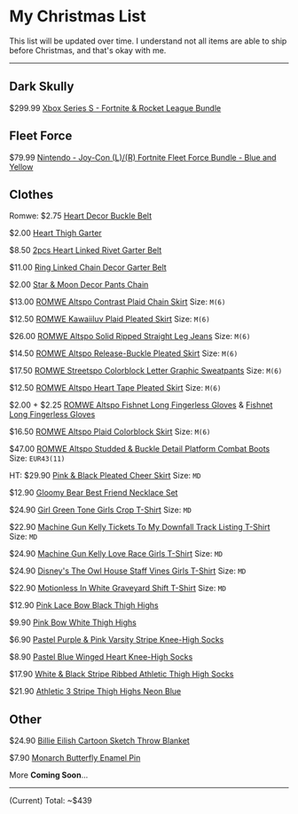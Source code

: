# My Christmas List
This list will be updated over time. I understand not all items are able to ship before Christmas, and that's okay with me.

-----
## Dark Skully
$299.99 [Xbox Series S - Fortnite & Rocket League Bundle](https://www.amazon.com/Xbox-S-Fortnite-Rocket-League-Bundle/dp/B09H73LTM6/ref=sr_1_2?crid=XN2WTXMMG8PM&keywords=dark+skully+xbox&qid=1639537747&sprefix=dark+skully+%2Caps%2C302&sr=8-2)

## Fleet Force
$79.99 [Nintendo - Joy-Con (L)/(R) Fortnite Fleet Force Bundle - Blue and Yellow](https://www.bestbuy.com/site/nintendo-joy-con-l-r-fortnite-fleet-force-bundle-blue-and-yellow/6458440.p?skuId=6458440&ref=212&loc=1&gclid=Cj0KCQiAnuGNBhCPARIsACbnLzq5gkOVv2txvZ8INJW4G9QBl2V11A_cydzUPs4ypTL3hy28wRBdGoYaAvzzEALw_wcB&gclsrc=aw.ds)

## Clothes
Romwe:
$2.75 [Heart Decor Buckle Belt](https://us.romwe.com/Heart-Decor-Buckle-Belt-p-1671438-cat-698.html)

$2.00 [Heart Thigh Garter](https://us.romwe.com/Heart-Thigh-Garter-p-1037684-cat-742.html)

$8.50 [2pcs Heart Linked Rivet Garter Belt](https://us.romwe.com/2pcs-Heart-Linked-Rivet-Garter-Belt-p-1017981-cat-698.html)

$11.00 [Ring Linked Chain Decor Garter Belt](https://us.romwe.com/Ring-Linked-Chain-Decor-Garter-Belt-p-1372649-cat-698.html)

$2.00 [Star & Moon Decor Pants Chain](https://us.romwe.com/Star-Moon-Decor-Pants-Chain-p-2148772-cat-698.html)

$13.00 [ROMWE Altspo Contrast Plaid Chain Skirt](https://us.romwe.com/Contrast-Plaid-Chain-Skirt-p-1842901-cat-682.html) Size: `M(6)`

$12.50 [ROMWE Kawaiiluv Plaid Pleated Skirt](https://us.romwe.com/Plaid-Pleated-Skirt-p-2102387-cat-682.html) Size: `M(6)`

$26.00 [ROMWE Altspo Solid Ripped Straight Leg Jeans](https://us.romwe.com/Solid-Ripped-Straight-Leg-Jeans-p-1844046-cat-813.html) Size: `M(6)`

$14.50 [ROMWE Altspo Release-Buckle Pleated Skirt](https://us.romwe.com/Release-Buckle-Pleated-Skirt-p-937354-cat-682.html) Size: `M(6)`

$17.50 [ROMWE Streetspo Colorblock Letter Graphic Sweatpants](https://us.romwe.com/Colorblock-Letter-Graphic-Sweatpants-p-1666922-cat-1806.html) Size: `M(6)`

$12.50 [ROMWE Altspo Heart Tape Pleated Skirt](https://us.romwe.com/Heart-Tape-Pleated-Skirt-p-1844111-cat-682.html) Size: `M(6)`

$2.00 + $2.25 [ROMWE Altspo Fishnet Long Fingerless Gloves](https://us.romwe.com/Fishnet-Long-Fingerless-Gloves-p-1224895-cat-2612.html) & [Fishnet Long Fingerless Gloves](https://us.romwe.com/Fishnet-Long-Fingerless-Gloves-p-1993697-cat-2612.html)

$16.50 [ROMWE Altspo Plaid Colorblock Skirt](https://us.romwe.com/Plaid-Colorblock-Skirt-p-1842956-cat-682.html) Size: `M(6)`

$47.00 [ROMWE Altspo Studded & Buckle Detail Platform Combat Boots](https://us.romwe.com/Studded-Buckle-Detail-Platform-Combat-Boots-p-1719989-cat-699.html) Size: `EUR43(11)`

HT:
$29.90 [Pink & Black Pleated Cheer Skirt](https://www.hottopic.com/product/pink-black-pleated-cheer-skirt/14704359.html?cgid=girls-bottoms-skirts) Size: `MD`

$12.90 [Gloomy Bear Best Friend Necklace Set](https://www.hottopic.com/product/gloomy-bear-best-friend-necklace-set/15140400.html)

$24.90 [Girl Green Tone Girls Crop T-Shirt](https://www.hottopic.com/product/girl-green-tone-girls-crop-t-shirt/17011659.html) Size: `MD`

$22.90 [Machine Gun Kelly Tickets To My Downfall Track Listing T-Shirt](https://www.hottopic.com/product/machine-gun-kelly-tickets-to-my-downfall-track-listing-t-shirt/14673902.html) Size: `MD`

$24.90 [Machine Gun Kelly Love Race Girls T-Shirt](https://www.hottopic.com/product/machine-gun-kelly-love-race-girls-t-shirt/17099271.html) Size: `MD`

$24.90 [Disney's The Owl House Staff Vines Girls T-Shirt](https://www.hottopic.com/product/disneys-the-owl-house-staff-vines-girls-t-shirt/16917173.html) Size: `MD`

$22.90 [Motionless In White Graveyard Shift T-Shirt](https://www.hottopic.com/product/motionless-in-white-graveyard-shift-t-shirt/16510154.html) Size: `MD`

$12.90 [Pink Lace Bow Black Thigh Highs](https://www.hottopic.com/product/pink-lace-bow-black-thigh-highs/14661104.html)

$9.90 [Pink Bow White Thigh Highs](https://www.hottopic.com/product/pink-bow-white-thigh-highs/14661106.html)

$6.90 [Pastel Purple & Pink Varsity Stripe Knee-High Socks](https://www.hottopic.com/product/pastel-purple-pink-varsity-stripe-knee-high-socks/14794799.html)

$8.90 [Pastel Blue Winged Heart Knee-High Socks](https://www.hottopic.com/product/pastel-blue-winged-heart-knee-high-socks/15889810.html)

$17.90 [White & Black Stripe Ribbed Athletic Thigh High Socks](https://www.hottopic.com/product/white-black-stripe-ribbed-athletic-thigh-high-socks/14705015.html)

$21.90 [Athletic 3 Stripe Thigh Highs Neon Blue](https://www.hottopic.com/product/athletic-3-stripe-thigh-highs-neon-blue/14652073.html)

## Other
$24.90 [Billie Eilish Cartoon Sketch Throw Blanket](https://www.hottopic.com/product/billie-eilish-cartoon-sketch-throw-blanket/15842693.html)

$7.90 [Monarch Butterfly Enamel Pin](https://www.hottopic.com/product/monarch-butterfly-enamel-pin/16095777.html)

More __Coming Soon__...

-----
(Current) Total: ~$439

